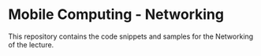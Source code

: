 # Mobile Computing - Networking

This repository contains the code snippets and samples for the Networking of the lecture.